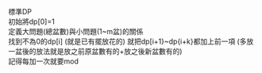 標準DP<br>
初始將dp[0]=1<br>
定義大問題(總盆數)與小問題(1~m盆)的關係<br>
找到不為0的dp[i] (就是已有擺放花的) 就把dp[i+1}~dp{i+k}都加上前一項 (多放一盆後的放法就是放之前原盆數有的+放之後新盆數有的)<br>
記得每加一次就要mod<br>
